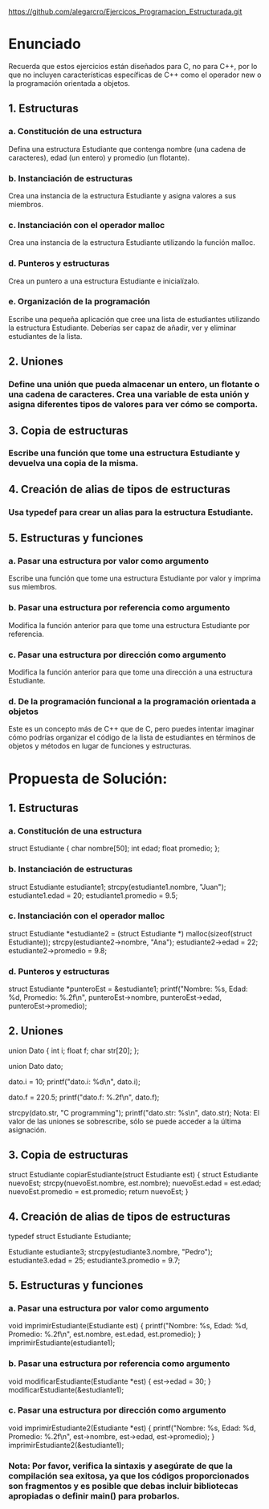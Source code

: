 https://github.com/alegarcro/Ejercicos_Programacion_Estructurada.git



# Enunciado
Recuerda que estos ejercicios están diseñados para C, no para C++, por lo que no incluyen características específicas de C++ como el operador new o la programación orientada a objetos.

## 1. Estructuras

### a. Constitución de una estructura

Defina una estructura Estudiante que contenga nombre (una cadena de caracteres), edad (un entero) y promedio (un flotante).
### b. Instanciación de estructuras

Crea una instancia de la estructura Estudiante y asigna valores a sus miembros.
### c. Instanciación con el operador malloc

Crea una instancia de la estructura Estudiante utilizando la función malloc.
### d. Punteros y estructuras

Crea un puntero a una estructura Estudiante e inicialízalo.
### e. Organización de la programación

Escribe una pequeña aplicación que cree una lista de estudiantes utilizando la estructura Estudiante. Deberías ser capaz de añadir, ver y eliminar estudiantes de la lista.
## 2. Uniones

### Define una unión que pueda almacenar un entero, un flotante o una cadena de caracteres. Crea una variable de esta unión y asigna diferentes tipos de valores para ver cómo se comporta.
## 3. Copia de estructuras

### Escribe una función que tome una estructura Estudiante y devuelva una copia de la misma.
## 4. Creación de alias de tipos de estructuras

### Usa typedef para crear un alias para la estructura Estudiante.
## 5. Estructuras y funciones

### a. Pasar una estructura por valor como argumento

Escribe una función que tome una estructura Estudiante por valor y imprima sus miembros.
### b. Pasar una estructura por referencia como argumento

Modifica la función anterior para que tome una estructura Estudiante por referencia.
### c. Pasar una estructura por dirección como argumento

Modifica la función anterior para que tome una dirección a una estructura Estudiante.
### d. De la programación funcional a la programación orientada a objetos

Este es un concepto más de C++ que de C, pero puedes intentar imaginar cómo podrías organizar el código de la lista de estudiantes en términos de objetos y métodos en lugar de funciones y estructuras.

# Propuesta de Solución:

## 1. Estructuras

### a. Constitución de una estructura

struct Estudiante {
    char nombre[50];
    int edad;
    float promedio;
};
### b. Instanciación de estructuras

struct Estudiante estudiante1;
strcpy(estudiante1.nombre, "Juan");
estudiante1.edad = 20;
estudiante1.promedio = 9.5;
### c. Instanciación con el operador malloc

struct Estudiante *estudiante2 = (struct Estudiante *) malloc(sizeof(struct Estudiante));
strcpy(estudiante2->nombre, "Ana");
estudiante2->edad = 22;
estudiante2->promedio = 9.8;
### d. Punteros y estructuras

struct Estudiante *punteroEst = &estudiante1;
printf("Nombre: %s, Edad: %d, Promedio: %.2f\n", punteroEst->nombre, punteroEst->edad, punteroEst->promedio);
## 2. Uniones


union Dato {
   int i;
   float f;
   char str[20];
};

union Dato dato;

dato.i = 10;
printf("dato.i: %d\n", dato.i);

dato.f = 220.5;
printf("dato.f: %.2f\n", dato.f);

strcpy(dato.str, "C programming");
printf("dato.str: %s\n", dato.str);
Nota: El valor de las uniones se sobrescribe, sólo se puede acceder a la última asignación.

## 3. Copia de estructuras


struct Estudiante copiarEstudiante(struct Estudiante est) {
    struct Estudiante nuevoEst;
    strcpy(nuevoEst.nombre, est.nombre);
    nuevoEst.edad = est.edad;
    nuevoEst.promedio = est.promedio;
    return nuevoEst;
}
## 4. Creación de alias de tipos de estructuras


typedef struct Estudiante Estudiante;

Estudiante estudiante3;
strcpy(estudiante3.nombre, "Pedro");
estudiante3.edad = 25;
estudiante3.promedio = 9.7;
## 5. Estructuras y funciones

### a. Pasar una estructura por valor como argumento

void imprimirEstudiante(Estudiante est) {
    printf("Nombre: %s, Edad: %d, Promedio: %.2f\n", est.nombre, est.edad, est.promedio);
}
imprimirEstudiante(estudiante1);
### b. Pasar una estructura por referencia como argumento

void modificarEstudiante(Estudiante *est) {
    est->edad = 30;
}
modificarEstudiante(&estudiante1);
### c. Pasar una estructura por dirección como argumento

void imprimirEstudiante2(Estudiante *est) {
    printf("Nombre: %s, Edad: %d, Promedio: %.2f\n", est->nombre, est->edad, est->promedio);
}
imprimirEstudiante2(&estudiante1);


### Nota: Por favor, verifica la sintaxis y asegúrate de que la compilación sea exitosa, ya que los códigos proporcionados son fragmentos y es posible que debas incluir bibliotecas apropiadas o definir main() para probarlos.

